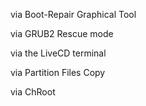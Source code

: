 

via Boot-Repair Graphical Tool


via GRUB2 Rescue mode


via the LiveCD terminal


via Partition Files Copy


via ChRoot